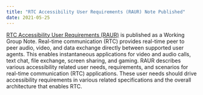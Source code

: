 ```yaml
---
title: "RTC Accessibility User Requirements (RAUR) Note Published"
date: 2021-05-25
---
```


<p><a href="https://www.w3.org/TR/raur/">RTC Accessibility User Requirements (RAUR)</a> is published as a Working Group Note. Real-time communication (<abbr>RTC</abbr>) provides real-time   peer to peer audio, video, and data exchange directly between supported   user agents. This enables instantaneous applications for video and audio   calls, text chat, file exchange, screen sharing, and gaming. RAUR describes various accessibility related user needs,   requirements, and scenarios for real-time communication (RTC)   applications. These user needs should drive accessibility requirements   in various related specifications and the overall architecture that   enables RTC.</p>
